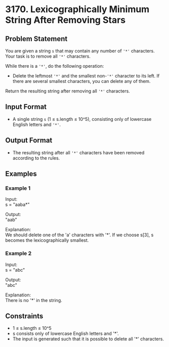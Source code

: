 # 3170. Lexicographically Minimum String After Removing Stars

## Problem Statement

You are given a string `s` that may contain any number of `'*'` characters. Your task is to remove all `'*'` characters.

While there is a `'*'`, do the following operation:
- Delete the leftmost `'*'` and the smallest non-`'*'` character to its left. If there are several smallest characters, you can delete any of them.

Return the resulting string after removing all `'*'` characters.

## Input Format

- A single string `s` (1 ≤ s.length ≤ 10^5), consisting only of lowercase English letters and `'*'`.

## Output Format

- The resulting string after all `'*'` characters have been removed according to the rules.

## Examples

### Example 1

Input:  
s = "aaba*"

Output:  
"aab"

Explanation:  
We should delete one of the 'a' characters with '*'. If we choose s[3], s becomes the lexicographically smallest.

### Example 2

Input:  
s = "abc"

Output:  
"abc"

Explanation:  
There is no '*' in the string.

## Constraints

- 1 ≤ s.length ≤ 10^5
- s consists only of lowercase English letters and '*'.
- The input is generated such that it is possible to delete all '*' characters.
